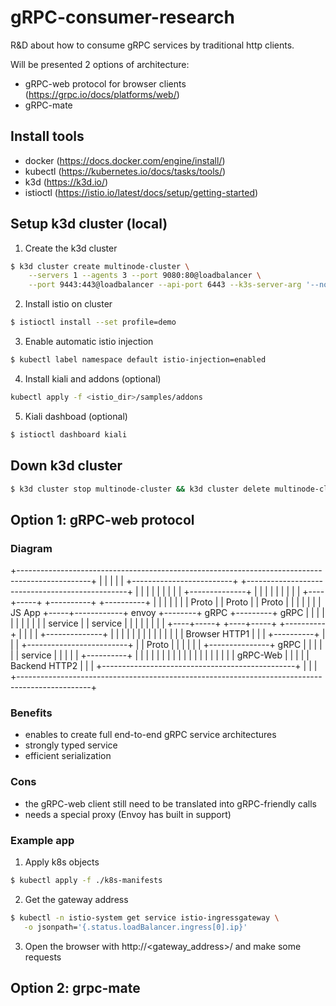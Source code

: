 # gRPC-consumer-research
R&amp;D about how to consume gRPC services by traditional http clients.

Will be presented 2 options of architecture: 
 - gRPC-web protocol for browser clients (https://grpc.io/docs/platforms/web/)
 - gRPC-mate

## Install tools
 - docker (https://docs.docker.com/engine/install/)
 - kubectl (https://kubernetes.io/docs/tasks/tools/)
 - k3d (https://k3d.io/)
 - istioctl (https://istio.io/latest/docs/setup/getting-started)

## Setup k3d cluster (local)
1. Create the k3d cluster
```bash
$ k3d cluster create multinode-cluster \
    --servers 1 --agents 3 --port 9080:80@loadbalancer \
    --port 9443:443@loadbalancer --api-port 6443 --k3s-server-arg '--no-deploy=traefik'
```
2. Install istio on cluster
```bash
$ istioctl install --set profile=demo
```
3. Enable automatic istio injection
```bash
$ kubectl label namespace default istio-injection=enabled
```
4. Install kiali and addons (optional)
```bash
kubectl apply -f <istio_dir>/samples/addons
```
5. Kiali dashboad (optional)
```bash
$ istioctl dashboard kiali
``` 

## Down k3d cluster
```bash
$ k3d cluster stop multinode-cluster && k3d cluster delete multinode-cluster
```

## Option 1: gRPC-web protocol
### Diagram
+------------------------------------------------------------------------------------------------+
|                                                                                                |
|                                                                                                |
| +-------------------------+                 +------------------------------------------------+ |
| |                         |                 |                                                | |
| |    +--------------+     |                 |                                                | |
| |    |              |     |            +----+-----+        +----------+         +----------+ | |
| |    |              |     |    Proto   |          | Proto  |          |  Proto  |          | | |
| |    |    JS App    +-----+------------+  envoy   +--------+  gRPC    +---------+  gRPC    | | |
| |    |              |     |            |          |        |  service |         |  service | | |
| |    |              |     |            +----+-----+        +----+-----+         +----------+ | |
| |    +--------------+     |                 |                   |                            | |
| |                         |                 |                   |                            | |
| |  Browser   HTTP1        |                 |                   |               +----------+ | |
| +-------------------------+                 |                   |        Proto  |          | | |
|                                             |                   +---------------+  gRPC    | | |
|                                             |                                   |  service | | |
|                                             |                                   +----------+ | |
|                                             |                                                | |
|                                             |                                                | |
|                                             |                                                | |
|                                             |                                                | |
|  gRPC-Web                                   |                                                | |
|                                             |   Backend       HTTP2                          | |
|                                             +------------------------------------------------+ |
|                                                                                                |
+------------------------------------------------------------------------------------------------+

### Benefits
- enables to create full end-to-end gRPC service architectures
- strongly typed service
- efficient serialization

### Cons
- the gRPC-web client still need to be translated into gRPC-friendly calls
- needs a special proxy (Envoy has built in support)

### Example app
1. Apply k8s objects
```bash
$ kubectl apply -f ./k8s-manifests
```
2. Get the gateway address
```bash
$ kubectl -n istio-system get service istio-ingressgateway \
   -o jsonpath='{.status.loadBalancer.ingress[0].ip}'
```
3. Open the browser with http://<gateway_address>/ and make some requests


## Option 2: grpc-mate